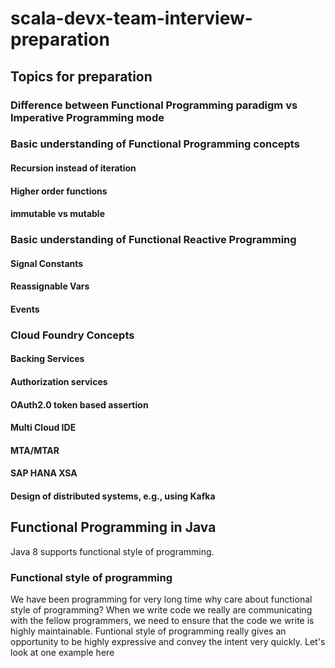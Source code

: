 # scala-devx-team-interview-preparation
## Topics for preparation
### Difference between Functional Programming paradigm vs Imperative Programming mode
### Basic understanding of Functional Programming concepts 
#### Recursion instead of iteration
#### Higher order functions
#### immutable vs mutable
### Basic understanding of Functional Reactive Programming
#### Signal Constants
#### Reassignable Vars
#### Events
### Cloud Foundry Concepts
#### Backing Services
#### Authorization services
#### OAuth2.0 token based assertion
#### Multi Cloud IDE
#### MTA/MTAR
#### SAP HANA XSA
#### Design of distributed systems, e.g., using Kafka


## Functional Programming in Java
Java 8 supports functional style of programming.
### Functional style of programming
We have been programming for very long time why care about functional style of programming?
When we write code we really are communicating with the fellow programmers, we need to ensure that the code we write is highly maintainable.
Funtional style of programming really gives an opportunity to be highly expressive and convey the intent very quickly.
Let's look at one example here

